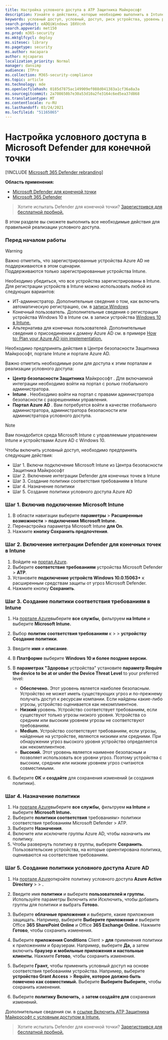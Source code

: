 ```yaml
---
title: Настройка условного доступа в ATP Защитника Майкрософт
description: Узнайте о действиях, которые необходимо выполнить в Intune, Microsoft Defender Security Center и Azure для реализации условного доступа
keywords: условный доступ, условный, доступ, риск устройства, уровень риска, интеграция, интеграция intune
search.product: eADQiWindows 10XVcnh
search.appverid: met150
ms.prod: m365-security
ms.mktglfcycl: deploy
ms.sitesec: library
ms.pagetype: security
ms.author: macapara
author: mjcaparas
localization_priority: Normal
manager: dansimp
audience: ITPro
ms.collection: M365-security-compliance
ms.topic: article
ms.technology: mde
ms.openlocfilehash: 0185d7875ac149909ef088d041383a1cf36a8a3a
ms.sourcegitcommit: 2a708650b7e30a53d10a2fe3164c6ed5ea37d868
ms.translationtype: MT
ms.contentlocale: ru-RU
ms.lasthandoff: 03/24/2021
ms.locfileid: "51165865"
---
```

# <a name="configure-conditional-access-in-microsoft-defender-for-endpoint"></a>Настройка условного доступа в Microsoft Defender для конечной точки

[!INCLUDE [Microsoft 365 Defender rebranding](../../includes/microsoft-defender.md)]

**Область применения:**
- [Microsoft Defender для конечной точки](https://go.microsoft.com/fwlink/p/?linkid=2154037)
- [Microsoft 365 Defender](https://go.microsoft.com/fwlink/?linkid=2118804)

>Хотите испытать Defender для конечной точки? [Зарегистрився для бесплатной пробной.](https://www.microsoft.com/microsoft-365/windows/microsoft-defender-atp?ocid=docs-wdatp-assignaccess-abovefoldlink)

В этом разделе вы сможете выполнить все необходимые действия для правильной реализации условного доступа.

### <a name="before-you-begin"></a>Перед началом работы
>[!WARNING]
>Важно отметить, что зарегистрированные устройства Azure AD не поддерживаются в этом сценарии.</br>
>Поддерживаются только зарегистрированные устройства Intune.


Необходимо убедиться, что все устройства зарегистрированы в Intune. Для регистрации устройств в Intune можно использовать любой из следующих вариантов:


- ИТ-администратор. Дополнительные сведения о том, как включить автоматическую регистрацию, см. в [записи Windows](https://docs.microsoft.com/intune/windows-enroll#enable-windows-10-automatic-enrollment)
- Конечный пользователь. Дополнительные сведения о регистрации устройства Windows 10 в Intune см. в записи устройства [Windows 10 в Intune.](https://docs.microsoft.com/intune/quickstart-enroll-windows-device)
- Альтернатива для конечных пользователей. Дополнительные сведения о присоединении к домену Azure AD см. в примере [How to: Plan your Azure AD join implementation.](https://docs.microsoft.com/azure/active-directory/devices/azureadjoin-plan)



Необходимо предпринять действия в Центре безопасности Защитника Майкрософт, портале Intune и портале Azure AD.

Важно отметить необходимые роли для доступа к этим порталам и реализации условного доступа:
- **Центр безопасности Защитника** Майкрософт . Для включаемой интеграции необходимо войти на портал с ролью глобального администратора.
- **Intune** . Необходимо войти на портал с правами администратора безопасности с разрешениями управления. 
- **Портал Azure AD** . Вам потребуется войти в качестве глобального администратора, администратора безопасности или администратора условного доступа.


> [!NOTE]
> Вам понадобится среда Microsoft Intune с управляемым управлением Intune и устройствами Azure AD с Windows 10.

Чтобы включить условный доступ, необходимо предпринять следующие действия:
- Шаг 1. Включи подключение Microsoft Intune из Центра безопасности Защитника Майкрософт
- Шаг 2. Включение интеграции Defender для конечных точек в Intune
- Шаг 3. Создание политики соответствия требованиям в Intune
- Шаг 4. Назначение политики 
- Шаг 5. Создание политики условного доступа Azure AD


### <a name="step-1-turn-on-the-microsoft-intune-connection"></a>Шаг 1. Включив подключение Microsoft Intune
1. В области навигации выберите **параметры**  >  **Расширенные возможности**  >  **подключения Microsoft Intune.**
2. Перенастройка параметра Microsoft Intune **для On**.
3. Нажмите **кнопку Сохранить предпочтения**.


### <a name="step-2-turn-on-the-defender-for-endpoint-integration-in-intune"></a>Шаг 2. Включение интеграции Defender для конечных точек в Intune
1. Войдите на [портал Azure](https://portal.azure.com).
2. Выберите **соответствие требованиям** устройства Microsoft Defender  >  **ATP**.
3. Установите **подключение устройств Windows 10.0.15063+** к расширенным средствам защиты от угроз Microsoft Defender. 
4. Нажмите кнопку **Сохранить**.


### <a name="step-3-create-the-compliance-policy-in-intune"></a>Шаг 3. Создание политики соответствия требованиям в Intune
1. На [портале Azure](https://portal.azure.com)выберите **все службы,** фильтруем **на Intune** и выберите **Microsoft Intune.**
2. Выбор **политик соответствия требованиям** к  >    >  **устройству Создание политики**.
3. Введите **имя** и **описание**.
4. В **Платформе** выберите **Windows 10 и более поздние версии.**
5. В **параметрах "Здоровье** устройства" установите **параметр Require the device to be at or under the Device Threat Level** to your preferred level:

   - **Обеспечено.** Этот уровень является наиболее безопасным. Устройство не может иметь существующих угроз и по-прежнему получать доступ к ресурсам компании. Если найдены какие-либо угрозы, устройство оценивается как некомплиентное.
   - **Низкий** уровень. Устройство соответствует требованиям, если существуют только угрозы низкого уровня. Устройства со средним или высоким уровнем угрозы не соответствуют требованиям.
   - **Medium.** Устройство соответствует требованиям, если угрозы, найденные на устройстве, являются низкими или средними. При обнаружении угроз высокого уровня устройство определяется как некомплиентное.
   - **Высокий.** Этот уровень является наименее безопасным и позволяет использовать все уровни угроз. Поэтому устройства с высоким, средним или низким уровнем угроз считаются совместимыми.

6. Выберите **ОК** и **создайте** для сохранения изменений (и создания политики).

### <a name="step-4-assign-the-policy"></a>Шаг 4. Назначение политики
1. На [портале Azure](https://portal.azure.com)выберите **все службы,** фильтруем **на Intune** и выберите **Microsoft Intune.**
2. Выберите **политики соответствия** требованиям> политики соответствия требованиям Microsoft Defender  >   ATP.
3. Выберите **Назначения**.
4. Включите или исключите группы Azure AD, чтобы назначить им политику.
5. Чтобы развернуть политику в группы, выберите **Сохранить**. Пользовательские устройства, на которые ориентирована политика, оцениваются на соответствие требованиям.

### <a name="step-5-create-an-azure-ad-conditional-access-policy"></a>Шаг 5. Создание политики условного доступа Azure AD
1. На [портале Azure](https://portal.azure.com)откройте политику условного доступа **Azure Active Directory**  >    >  **.**
2. Введите имя **политики** и выберите **пользователей и группы.** Используйте параметры Включить или Исключить, чтобы добавить группы для политики и выбрать **Готово.**
3. Выберите **облачные приложения** и выберите, какие приложения защищать. Например, выберите **Выберите приложения** и выберите Office **365 SharePoint Online** и Office **365 Exchange Online.** Нажмите **Готово**, чтобы сохранить изменения.

4. Выберите **приложения Conditions** Client  >  **для** применения политики к приложениям и браузерам. Например, выберите **Да,** а затем включить **браузер и** **мобильные приложения и настольные клиенты.** Нажмите **Готово**, чтобы сохранить изменения.

5. Выберите **Грант,** чтобы применить условный доступ на основе соответствия требованиям устройства. Например, выберите **устройство Grant Access**  >  **Require, которое должно быть помечено как совместимый.** Выберите **Выберите Выберите,** чтобы сохранить изменения.

6. Выберите **политику Включить,** а **затем создайте для** сохранения изменений.

Дополнительные сведения см. в [ссылке Включить ATP Защитника Майкрософт с условным доступом в Intune.](https://docs.microsoft.com/intune/advanced-threat-protection)

>Хотите испытать Defender для конечной точки? [Зарегистрився для бесплатной пробной.](https://www.microsoft.com/microsoft-365/windows/microsoft-defender-atp?ocid=docs-wdatp-conditionalaccess-belowfoldlink)
